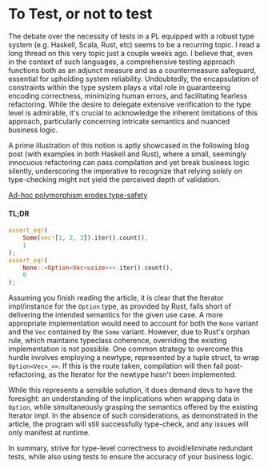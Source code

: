# To Test, or not to test

The debate over the necessity of tests in a PL equipped with a robust type system (e.g. Haskell, Scala, Rust, etc) seems to be a recurring topic. I read a long thread on this very topic just a couple weeks ago. I believe that, even in the context of such languages, a comprehensive testing approach functions both as an adjunct measure and as a countermeasure safeguard, essential for upholding system reliability. Undoubtedly, the encapsulation of constraints within the type system plays a vital role in guaranteeing encoding correctness, minimizing human errors, and facilitating fearless refactoring. While the desire to delegate extensive verification to the type level is admirable, it's crucial to acknowledge the inherent limitations of this approach, particularly concerning intricate semantics and nuanced business logic.

A prime illustration of this notion is aptly showcased in the following blog post (with examples in both Haskell and Rust), where a small, seemingly innocuous refactoring can pass compilation and yet break business logic silently, underscoring the imperative to recognize that relying solely on type-checking might not yield the perceived depth of validation.

[Ad-hoc polymorphism erodes type-safety](https://cs-syd.eu/posts/2023-08-25-ad-hoc-polymorphism-erodes-type-safety)

#### TL;DR
```rust
assert_eq!(
    Some(vec![1, 2, 3]).iter().count(),
    1
);
assert_eq!(
    None::<Option<Vec<usize>>>.iter().count(),
    0
);
```

Assuming you finish reading the article, it is clear that the Iterator impl/instance for the `Option` type, as provided by Rust, falls short of delivering the intended semantics for the given use case. A more appropriate implementation would need to account for both the `None` variant and the `Vec` contained by the `Some` variant. However, due to Rust's orphan rule, which maintains typeclass coherence, overriding the existing implementation is not possible. One common strategy to overcome this hurdle involves employing a newtype, represented by a tuple struct, to wrap `Option<Vec<_>>`. If this is the route taken, compilation will then fail post-refactoring, as the Iterator for the newtype hasn't been implemented.

While this represents a sensible solution, it does demand devs to have the foresight: an understanding of the implications when wrapping data in `Option`, while simultaneously grasping the semantics offered by the existing Iterator impl. In the absence of such considerations, as demonstrated in the article, the program will still successfully type-check, and any issues will only manifest at runtime.

In summary, strive for type-level correctness to avoid/eliminate redundant tests, while also using tests to ensure the accuracy of your business logic.
